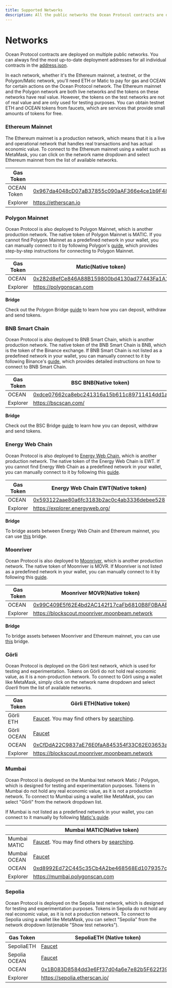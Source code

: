```yaml
---
title: Supported Networks
description: All the public networks the Ocean Protocol contracts are deployed to.
---
```


# Networks

Ocean Protocol contracts are deployed on multiple public networks. You can always find the most up-to-date deployment addresses for all individual contracts in the [address.json](https://github.com/oceanprotocol/contracts/blob/v4main/addresses/address.json).

In each network, whether it's the Ethereum mainnet, a testnet, or the Polygon/Matic network, you'll need ETH or Matic to pay for gas and OCEAN for certain actions on the Ocean Protocol network. The Ethereum mainnet and the Polygon network are both live networks and the tokens on these networks have real value. However, the tokens on the test networks are not of real value and are only used for testing purposes. You can obtain testnet ETH and OCEAN tokens from faucets, which are services that provide small amounts of tokens for free.

### Ethereum Mainnet

The Ethereum mainnet is a production network, which means that it is a live and operational network that handles real transactions and has actual economic value. To connect to the Ethereum mainnet using a wallet such as MetaMask, you can click on the network name dropdown and select Ethereum mainnet from the list of available networks.

<table data-header-hidden><thead><tr><th width="100">Gas Token</th><th></th></tr></thead><tbody><tr><td>OCEAN Token</td><td><a href="https://etherscan.io/token/0x967da4048cD07aB37855c090aAF366e4ce1b9F48">0x967da4048cD07aB37855c090aAF366e4ce1b9F48</a></td></tr><tr><td>Explorer</td><td><a href="https://etherscan.io">https://etherscan.io</a></td></tr></tbody></table>

### Polygon Mainnet

Ocean Protocol is also deployed to Polygon Mainnet, which is another production network. The native token of Polygon Mainnet is MATIC. If you cannot find Polygon Mainnet as a predefined network in your wallet, you can manually connect to it by following Polygon's [guide](https://wiki.polygon.technology/docs/develop/metamask/config-polygon-on-metamask/#add-the-polygon-network-manually), which provides step-by-step instructions for connecting to Polygon Mainnet.

<table data-header-hidden><thead><tr><th width="100">Gas Token</th><th>Matic(Native token)</th></tr></thead><tbody><tr><td>OCEAN</td><td><a href="https://polygonscan.com/token/0x282d8efce846a88b159800bd4130ad77443fa1a1">0x282d8efCe846A88B159800bd4130ad77443Fa1A1</a></td></tr><tr><td>Explorer</td><td><a href="https://polygonscan.com">https://polygonscan.com</a></td></tr></tbody></table>

**Bridge**

Check out the Polygon Bridge [guide](bridges.md) to learn how you can deposit, withdraw and send tokens.

### BNB Smart Chain

Ocean Protocol is also deployed to BNB Smart Chain, which is another production network. The native token of the BNB Smart Chain is BNB, which is the token of the Binance exchange. If BNB Smart Chain is not listed as a predefined network in your wallet, you can manually connect to it by following Binance's [guide](https://academy.binance.com/en/articles/connecting-metamask-to-binance-smart-chain), which provides detailed instructions on how to connect to BNB Smart Chain.

<table data-header-hidden><thead><tr><th width="100">Gas Token</th><th>BSC BNB(Native token)</th></tr></thead><tbody><tr><td>OCEAN</td><td><a href="https://bscscan.com/token/0xdce07662ca8ebc241316a15b611c89711414dd1a">0xdce07662ca8ebc241316a15b611c89711414dd1a</a></td></tr><tr><td>Explorer</td><td><a href="https://bscscan.com/">https://bscscan.com/</a></td></tr></tbody></table>

**Bridge**

Check out the BSC Bridge [guide](bridges.md#bnb-smart-chain-bridge) to learn how you can deposit, withdraw and send tokens.

### Energy Web Chain

Ocean Protocol is also deployed to [Energy Web Chain](https://energy-web-foundation.gitbook.io/energy-web/technology/trust-layer-energy-web-chain), which is another production network. The native token of the Energy Web Chain is EWT. If you cannot find Energy Web Chain as a predefined network in your wallet, you can manually connect to it by following this [guide](https://energy-web-foundation.gitbook.io/energy-web/how-tos-and-tutorials/connect-to-energy-web-chain-main-network-with-metamash).

<table data-header-hidden><thead><tr><th width="100">Gas Token</th><th>Energy Web Chain EWT(Native token)</th></tr></thead><tbody><tr><td>OCEAN</td><td><a href="https://explorer.energyweb.org/token/0x593122aae80a6fc3183b2ac0c4ab3336debee528">0x593122aae80a6fc3183b2ac0c4ab3336debee528</a></td></tr><tr><td>Explorer</td><td><a href="https://explorer.energyweb.org/">https://explorer.energyweb.org/</a></td></tr></tbody></table>

**Bridge**

To bridge assets between Energy Web Chain and Ethereum mainnet, you can use [this](https://bridge.carbonswap.exchange/) bridge.

### Moonriver

Ocean Protocol is also deployed to [Moonriver](https://docs.moonbeam.network/builders/get-started/networks/moonriver/), which is another production network. The native token of Moonriver is MOVR. If Moonriver is not listed as a predefined network in your wallet, you can manually connect to it by following this [guide](https://docs.moonbeam.network/builders/get-started/networks/moonriver/#connect-metamask).

<table data-header-hidden><thead><tr><th width="100">Gas Token</th><th>Moonriver MOVR(Native token)</th></tr></thead><tbody><tr><td>OCEAN</td><td><a href="https://blockscout.moonriver.moonbeam.network/token/0x99C409E5f62E4bd2AC142f17caFb6810B8F0BAAE/token-transfers">0x99C409E5f62E4bd2AC142f17caFb6810B8F0BAAE</a></td></tr><tr><td>Explorer</td><td><a href="https://blockscout.moonriver.moonbeam.network">https://blockscout.moonriver.moonbeam.network</a></td></tr></tbody></table>

**Bridge**

To bridge assets between Moonriver and Ethereum mainnet, you can use [this](https://anyswap.exchange/#/bridge) bridge.

### Görli

Ocean Protocol is deployed on the Görli test network, which is used for testing and experimentation. Tokens on Görli do not hold real economic value, as it is a non-production network. To connect to Görli using a wallet like MetaMask, simply click on the network name dropdown and select _Goerli_ from the list of available networks.

<table data-header-hidden><thead><tr><th width="100">Gas Token</th><th>Görli ETH(Native token)</th></tr></thead><tbody><tr><td>Görli ETH</td><td><a href="https://goerlifaucet.com/">Faucet</a>. You may find others by <a href="https://www.google.com/search?q=goerli+ether+faucet%5C&#x26;oq=goerli+ether+faucet">searching</a>.</td></tr><tr><td>Görli OCEAN</td><td><a href="https://faucet.goerli.oceanprotocol.com">Faucet</a></td></tr><tr><td>OCEAN</td><td><a href="https://goerli.etherscan.io/address/0xcfdda22c9837ae76e0faa845354f33c62e03653a">0xCfDdA22C9837aE76E0faA845354f33C62E03653a</a></td></tr><tr><td>Explorer</td><td><a href="https://blockscout.moonriver.moonbeam.network">https://blockscout.moonriver.moonbeam.network</a></td></tr></tbody></table>

### Mumbai

Ocean Protocol is deployed on the Mumbai test network Matic / Polygon, which is designed for testing and experimentation purposes. Tokens in Mumbai do not hold any real economic value, as it is not a production network. To connect to Mumbai using a wallet like MetaMask, you can select "Görli" from the network dropdown list.

If Mumbai is not listed as a predefined network in your wallet, you can connect to it manually by following [Matic's guide](https://wiki.polygon.technology/docs/develop/metamask/config-polygon-on-metamask/).

<table data-header-hidden><thead><tr><th width="100"></th><th>Mumbai MATIC(Native token)</th></tr></thead><tbody><tr><td>Mumbai MATIC</td><td><a href="https://faucet.matic.network/">Faucet</a>. You may find others by <a href="https://www.google.com/search?q=mumbai+faucet">searching</a>.</td></tr><tr><td>Mumbai OCEAN</td><td><a href="https://faucet.mumbai.oceanprotocol.com/">Faucet</a></td></tr><tr><td>OCEAN</td><td><a href="https://mumbai.polygonscan.com/token/0xd8992Ed72C445c35Cb4A2be468568Ed1079357c8">0xd8992Ed72C445c35Cb4A2be468568Ed1079357c8</a></td></tr><tr><td>Explorer</td><td><a href="https://mumbai.polygonscan.com">https://mumbai.polygonscan.com</a></td></tr></tbody></table>

### Sepolia

Ocean Protocol is deployed on the Sepolia test network, which is designed for testing and experimentation purposes. Tokens in Sepolia do not hold any real economic value, as it is not a production network. To connect to Sepolia using a wallet like MetaMask, you can select "Sepolia" from the network dropdown list(enable "Show test networks").

<table data-header-hidden><thead><tr><th width="100">Gas Token</th><th>SepoliaETH (Native token)</th></tr></thead><tbody><tr><td>SepoliaETH</td><td><a href="https://sepoliafaucet.com/">Faucet</a></td></tr><tr><td>Sepolia OCEAN</td><td><a href="https://faucet.sepolia.oceanprotocol.com/">Faucet</a></td></tr><tr><td>OCEAN</td><td><a href="https://sepolia.etherscan.io/address/0x1B083D8584dd3e6Ff37d04a6e7e82b5F622f3985">0x1B083D8584dd3e6Ff37d04a6e7e82b5F622f3985</a></td></tr><tr><td>Explorer</td><td><a href="https://sepolia.etherscan.io/">https://sepolia.etherscan.io/</a></td></tr></tbody></table>
